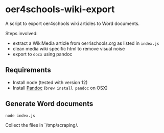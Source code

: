 # oer4schools-wiki-export

A script to export oer4schools wiki articles to Word documents.

Steps involved:
* extract a WikiMedia article from oer4schools.org as listed in `index.js`
* clean media wiki specific html to remove visual noise
* export to `docx` using pandoc

## Requirements
* Install node (tested with version 12)
* Install [Pandoc](https://pandoc.org/) (`brew install pandoc` on OSX)

## Generate Word documents
```
node index.js
```

Collect the files in `/tmp/scraping/.
